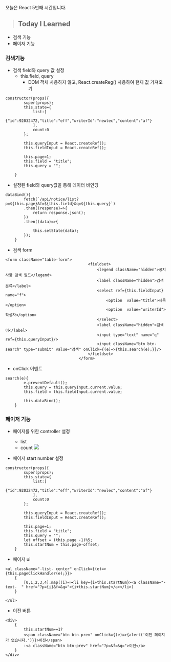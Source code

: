 오늘은 React 5번째 시간입니다.

> ## Today I Learned
  - 검색 기능
  - 페이저 기능

### 검색기능
  - 검색 field와 query 값 설정
    - this.field, query
      - DOM 객체 사용하지 않고, React.createReg() 사용하여 현재 값 가져오기
```
constructor(props){
		super(props);
		this.state={
			list:[
				{"id":92032472,"title":"eff","writerId":"newlec","content":"af"}
			],
			count:0
		};
		
		this.queryInput = React.createRef();
		this.fieldInput = React.createRef();
		
		this.page=1;
		this.field = "title";
		this.query = "";
		
	}
```
  - 설정된 field와 query값을 통해 데이터 바인딩
```
dataBind(){
		fetch(`/api/notice/list?p=${this.page}&f=${this.field}&q=${this.query}`)
		.then((response)=>{
			return response.json();
		})
		.then((data)=>{
			
			this.setState(data);
		});
	}
```

  - 검색 form
```
<form className="table-form">
									<fieldset>
										<legend className="hidden">공지사항 검색 필드</legend>
										<label className="hidden">검색분류</label>
										<select ref={this.fieldInput} name="f">
											<option  value="title">제목</option>
											<option  value="writerId">작성자</option>
										</select> 
										<label className="hidden">검색어</label>
										<input type="text" name="q" ref={this.queryInput}/>
										<input className="btn btn-search" type="submit" value="검색" onClick={(e)=>{this.search(e);}}/>
									</fieldset>
								</form>
```
  
  - onClick 이벤트
  
```
search(e){
		e.preventDefault();
		this.query = this.queryInput.current.value;
		this.field = this.fieldInput.current.value;
		
		this.dataBind();
	}
```

### 페이저 기능
  - 패이저를 위한 controller 설정
    - list
    - count
  ![](https://images.velog.io/images/junjun-creator/post/1653e033-4571-4557-a773-b6d8a1a597e9/%EC%8A%A4%ED%81%AC%EB%A6%B0%EC%83%B7%202021-01-22%20%EC%98%A4%ED%9B%84%202.29.45.png)
  
  - 페이저 start number 설정
```
constructor(props){
		super(props);
		this.state={
			list:[
				{"id":92032472,"title":"eff","writerId":"newlec","content":"af"}
			],
			count:0
		};
		
		this.queryInput = React.createRef();
		this.fieldInput = React.createRef();
		
		this.page=1;
		this.field = "title";
		this.query = "";
		let offset = (this.page -1)%5;
		this.startNum = this.page-offset;
	}
```
  - 페이저 ui
```
<ul className="-list- center" onClick={(e)=>{this.pageClickHandler(e);}}>
	{
		[0,1,2,3,4].map((i)=><li key={i+this.startNum}><a className="-text-  " href="?p={i}&f=&q=">{i+this.startNum}</a></li>)
	}
							
</ul>
```

  - 이전 버튼
```
<div>
	{
		this.startNum==1?
		<span className="btn btn-prev" onClick={(e)=>{alert('이전 페이지가 없습니다.')}}>이전</span>
		:<a className="btn btn-prev" href="?p=&f=&q=">이전</a>
	}
</div>
```
